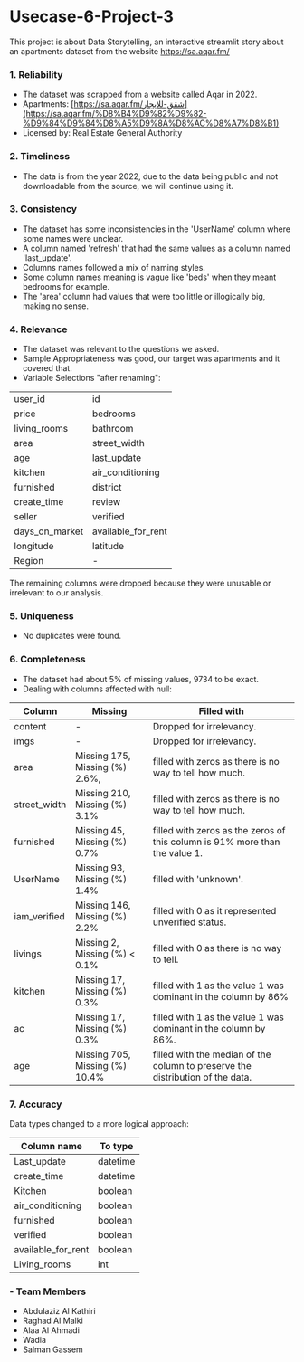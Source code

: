 # Usecase-6-Project-3

This project is about Data Storytelling, an interactive streamlit story about an apartments dataset from the website https://sa.aqar.fm/

### 1.  Reliability

-   The dataset was scrapped from a website called Aqar in 2022.
-   Apartments: [https://sa.aqar.fm/شقق-للإيجار](https://sa.aqar.fm/%D8%B4%D9%82%D9%82-%D9%84%D9%84%D8%A5%D9%8A%D8%AC%D8%A7%D8%B1)
-   Licensed by: Real Estate General Authority

### 2.  Timeliness

-   The data is from the year 2022, due to the data being public and not downloadable from the source, we will continue using it.

### 3.  Consistency
 
-   The dataset has some inconsistencies in the 'UserName' column where some names were unclear.
-   A column named 'refresh' that had the same values as a column named 'last_update'.
-   Columns names followed a mix of naming styles.
-   Some column names meaning is vague like 'beds' when they meant bedrooms for example.
-   The 'area' column had values that were too little or illogically big, making no sense.

### 4.  Relevance

-   The dataset was relevant to the questions we asked.
-   Sample Appropriateness was good, our target was apartments and it covered that.
-   Variable Selections "after renaming":
    
|    |    |
|--|--|    
| user_id | id |
| price | bedrooms |
| living_rooms | bathroom |
| area | street_width |
| age | last_update |
| kitchen | air_conditioning |
| furnished | district |
| create_time | review |
| seller | verified |
| days_on_market | available_for_rent |
| longitude | latitude |
| Region | -

The remaining columns were dropped because they were unusable or irrelevant to our analysis.

### 5.  Uniqueness
    
-   No duplicates were found.
    
### 6.  Completeness

-   The dataset had about 5% of missing values, 9734 to be exact.
-   Dealing with columns affected with null:
                        
| Column | Missing | Filled with |
|--|--|--|
| content | - | Dropped for irrelevancy. |
| imgs | - | Dropped for irrelevancy. |
| area | Missing 175, Missing (%) 2.6%, | filled with zeros as there is no way to tell how much. |
| street_width | Missing 210, Missing (%) 3.1% | filled with zeros as there is no way to tell how much. |
| furnished | Missing 45, Missing (%) 0.7% | filled with zeros as the zeros of this column is 91% more than the value 1. |
| UserName | Missing 93, Missing (%) 1.4% | filled with 'unknown'. |
| iam_verified | Missing 146, Missing (%) 2.2% | filled with 0 as it represented unverified status. |
| livings | Missing 2, Missing (%) < 0.1% | filled with 0 as there is no way to tell. |
| kitchen | Missing 17, Missing (%) 0.3% | filled with 1 as the value 1 was dominant in the column by 86% |
| ac | Missing 17, Missing (%) 0.3% | filled with 1 as the value 1 was dominant in the column by 86%. |
| age | Missing 705, Missing (%) 10.4% | filled with the median of the column to preserve the distribution of the data. |

### 7.  Accuracy
Data types changed to a more logical approach:

| Column name | To type |
|--|--|
| Last_update  | datetime |
| create_time  | datetime |
| Kitchen | boolean |
| air_conditioning | boolean |
| furnished | boolean |
| verified | boolean |
| available_for_rent  | boolean |
| Living_rooms  | int |


### - Team Members

- Abdulaziz Al Kathiri
- Raghad Al Malki
- Alaa Al Ahmadi
- Wadia 
- Salman Gassem
